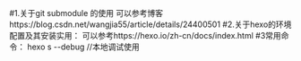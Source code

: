 #1.关于git submodule 的使用
 可以参考博客https://blog.csdn.net/wangjia55/article/details/24400501
#2.关于hexo的环境配置及其安装实用：
 可以参考https://hexo.io/zh-cn/docs/index.html
#3常用命令：
 hexo s --debug //本地调试使用
